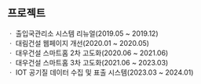 
  <div align=left><h2>프로젝트</h2></div>
  <div align=left>
    ㆍ 출입국관리소 시스템 리뉴얼(2019.05 ~ 2019.12) <br>
    ㆍ 대림건설 웹페이지 개선(2020.01 ~ 2020.05) <br>
    ㆍ 대우건설 스마트홈 2차 고도화(2020.06 ~ 2021.06) <br>
    ㆍ 대우건설 스마트홈 3차 고도화(2021.06 ~ 2023.03) <br>
    ㆍ IOT 공기질 데이터 수집 및 표출 시스템(2023.03 ~ 2024.01) <br>
  </div>

